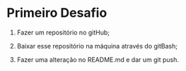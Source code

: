 # Primeiro Desafio

1. Fazer um repositório no gitHub;

2. Baixar esse repositório na máquina através do gitBash;

3. Fazer uma alteração no README.md e dar um git push.
